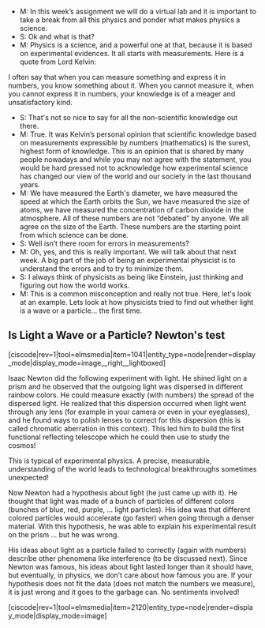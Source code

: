 - M: In this week’s assignment we will do a virtual lab and it is important to take a break from all this physics and ponder what makes physics a science.
- S: Ok and what is that?
- M: Physics is a science, and a powerful one at that, because it is based on experimental evidences. It all starts with measurements. Here is a quote from Lord Kelvin:

<lrndesign-sidenote label="Instructor Note" icon="bookmark" bg-color="#c2e5f2">
I often say that when you can measure something and express it in numbers, you know something about it. When you cannot measure it, when you cannot express it in numbers, your knowledge is of a meager and unsatisfactory kind.
</lrndesign-sidenote>

- S: That's not so nice to say for all the non-scientific knowledge out there.
- M: True. It was Kelvin’s personal opinion that scientific knowledge based on measurements expressible by numbers (mathematics) is the surest, highest form of knowledge. This is an opinion that is shared by many people nowadays and while you may not agree with the statement, you would be hard pressed not to acknowledge how experimental science has changed our view of the world and our society in the last thousand years.
- M: We have measured the Earth's diameter, we have measured the speed at which the Earth orbits the Sun, we have measured the size of atoms, we have measured the concentration of carbon dioxide in the atmosphere. All of these numbers are not “debated” by anyone. We all agree on the size of the Earth. These numbers are the starting point from which science can be done.
- S: Well isn’t there room for errors in measurements?
- M: Oh, yes, and this is really important. We will talk about that next week. A big part of the job of being an experimental physicist is to understand the errors and to try to minimize them.
- S: I always think of physicists as being like Einstein, just thinking and figuring out how the world works.
- M: This is a common misconception and really not true. Here, let's look at an example. Lets look at how physicists tried to find out whether light is a wave or a particle... the first time.

Is Light a Wave or a Particle?   Newton's test
-------------------------------

[ciscode|rev=1|tool=elmsmedia|item=1041|entity_type=node|render=display_mode|display_mode=image__right__lightboxed]

Isaac Newton did the following experiment with light. He shined light on a prism and he observed that the outgoing light was dispersed in different rainbow colors. He could measure exactly (with numbers) the spread of the dispersed light. He realized that this dispersion occurred when light went through any lens (for example in your camera or even in your eyeglasses), and he found ways to polish lenses to correct for this dispersion (this is called chromatic aberration in this context). This led him to build the first functional reflecting telescope which he could then use to study the cosmos!   
  
This is typical of experimental physics. A precise, measurable, understanding of the world leads to technological breakthroughs sometimes unexpected!   
  
Now Newton had a hypothesis about light (he just came up with it). He thought that light was made of a bunch of particles of different colors (bunches of blue, red, purple, … light particles). His idea was that different colored particles would accelerate (go faster) when going through a denser material. With this hypothesis, he was able to explain his experimental result on the prism ... but he was wrong.   
  
His ideas about light as a particle failed to correctly (again with numbers) describe other phenomena like interference (to be discussed next). Since Newton was famous, his ideas about light lasted longer than it should have, but eventually, in physics, we don’t care about how famous you are. If your hypothesis does not fit the data (does not match the numbers we measure), it is just wrong and it goes to the garbage can. No sentiments involved!

[ciscode|rev=1|tool=elmsmedia|item=2120|entity_type=node|render=display_mode|display_mode=image]